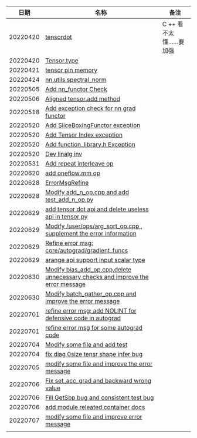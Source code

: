 | 日期     | 名称                                                         | 备注                  |
| -------- | ------------------------------------------------------------ | --------------------- |
| 20220420 | [tensordot](https://github.com/Oneflow-Inc/oneflow/pull/7968) | C ++ 看不太懂……要加强 |
| 20220420 | [Tensor.type](https://github.com/Oneflow-Inc/oneflow/pull/7948) |                       |
| 20220421 | [tensor pin memory](https://github.com/Oneflow-Inc/oneflow/pull/8073) |                       |
| 20220424 | [nn.utils.spectral_norm](https://github.com/Oneflow-Inc/oneflow/pull/8082) |                       |
| 20220505 | [Add nn_functor Check](https://github.com/Oneflow-Inc/oneflow/pull/7910) |                       |
| 20220506 | [Aligned tensor.add method](https://github.com/Oneflow-Inc/oneflow/pull/8140) |                       |
| 20220518 | [Add exception check for nn grad functor](https://github.com/Oneflow-Inc/oneflow/pull/8210) |                       |
| 20220520 | [Add SliceBoxingFunctor exception](https://github.com/Oneflow-Inc/oneflow/pull/8232) |                       |
| 20220520 | [Add Tensor Index exception](https://github.com/Oneflow-Inc/oneflow/pull/8234) |                       |
| 20220520 | [Add function_library.h Exception](https://github.com/Oneflow-Inc/oneflow/pull/8241) |                       |
| 20220520 | [Dev linalg inv](https://github.com/Oneflow-Inc/oneflow/pull/8183) |                       |
| 20220531 | [Add repeat interleave op](https://github.com/Oneflow-Inc/oneflow/pull/8324) |                       |
| 20220620 | [add oneflow.mm op](https://github.com/Oneflow-Inc/oneflow/pull/8440) |                       |
| 20220628 | [ErrorMsgRefine](https://github.com/Oneflow-Inc/oneflow/pull/8406) |                       |
| 20220628 | [Modify add_n_op.cpp and add test_add_n_op.py](https://github.com/Oneflow-Inc/oneflow/pull/8491) |                       |
| 20220629 | [add tensor dot api and delete useless api in tensor.py](https://github.com/Oneflow-Inc/oneflow/pull/8520) |                       |
| 20220629 | [Modify /user/ops/arg_sort_op.cpp , supplement the error information](https://github.com/Oneflow-Inc/oneflow/pull/8513) |                       |
| 20220629 | [Refine error msg: core/autograd/gradient_funcs](https://github.com/Oneflow-Inc/oneflow/pull/8496) |                       |
| 20220629 | [arange api support input scalar type](https://github.com/Oneflow-Inc/oneflow/pull/8522) |                       |
| 20220630 | [Modify bias_add_op.cpp,delete unnecessary checks and improve the error message](https://github.com/Oneflow-Inc/oneflow/pull/8524) |                       |
| 20220630 | [Modify batch_gather_op.cpp and improve the error message](https://github.com/Oneflow-Inc/oneflow/pull/8533) |                       |
| 20220701 | [refine error msg: add NOLINT for defensive code in autograd](https://github.com/Oneflow-Inc/oneflow/pull/8525) |                       |
| 20220701 | [refine error msg for some autograd code](https://github.com/Oneflow-Inc/oneflow/pull/8541) |                       |
| 20220704 | [Modify some file and add test](https://github.com/Oneflow-Inc/oneflow/pull/8556) |                       |
| 20220704 | [fix diag 0size tensr shape infer bug](https://github.com/Oneflow-Inc/oneflow/pull/8557) |                       |
| 20220705 | [modify some file and improve the error message](https://github.com/Oneflow-Inc/oneflow/pull/8566) |                       |
| 20220706 | [Fix set_acc_grad and backward wrong value](https://github.com/Oneflow-Inc/oneflow/pull/8575) |                       |
| 20220706 | [Fill GetSbp bug and consistent test bug](https://github.com/Oneflow-Inc/oneflow/pull/8576) |                       |
| 20220706 | [add module releated container docs](https://github.com/Oneflow-Inc/oneflow/pull/8580) |                       |
| 20220707 | [modify some file and improve error message](https://github.com/Oneflow-Inc/oneflow/pull/8592) |                       |
|          |                                                              |                       |

